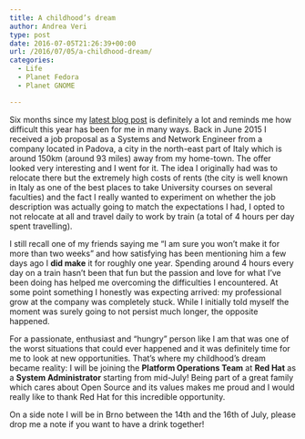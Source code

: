 ```yaml
---
title: A childhood’s dream
author: Andrea Veri
type: post
date: 2016-07-05T21:26:39+00:00
url: /2016/07/05/a-childhood-dream/
categories:
  - Life
  - Planet Fedora
  - Planet GNOME

---
```

Six months since my [latest blog post][1] is definitely a lot and reminds me how difficult this year has been for me in many ways. Back in June 2015 I received a job proposal as a Systems and Network Engineer from a company located in Padova, a city in the north-east part of Italy which is around 150km (around 93 miles) away from my home-town. The offer looked very interesting and I went for it. The idea I originally had was to relocate there but the extremely high costs of rents (the city is well known in Italy as one of the best places to take University courses on several faculties) and the fact I really wanted to experiment on whether the job description was actually going to match the expectations I had, I opted to not relocate at all and travel daily to work by train (a total of 4 hours per day spent travelling).

I still recall one of my friends saying me &#8220;I am sure you won&#8217;t make it for more than two weeks&#8221; and how satisfying has been mentioning him a few days ago I **did make** it for roughly one year. Spending around 4 hours every day on a train hasn&#8217;t been that fun but the passion and love for what I&#8217;ve been doing has helped me overcoming the difficulties I encountered. At some point something I honestly was expecting arrived: my professional grow at the company was completely stuck. While I initially told myself the moment was surely going to not persist much longer, the opposite happened. 

For a passionate, enthusiast and &#8220;hungry&#8221; person like I am that was one of the worst situations that could ever happened and it was definitely time for me to look at new opportunities. That&#8217;s where my childhood&#8217;s dream became reality: I will be joining the **Platform Operations Team** at **Red Hat** as a **System Administrator** starting from mid-July! Being part of a great family which cares about Open Source and its values makes me proud and I would really like to thank Red Hat for this incredible opportunity. 

On a side note I will be in Brno between the 14th and the 16th of July, please drop me a note if you want to have a drink together!

 [1]: https://www.dragonsreach.it/2015/12/02/three-years-and-counting/